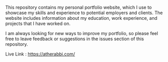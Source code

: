 This repository contains my personal portfolio website, which I use to showcase my skills and experience to potential employers and clients. The website includes information about my education, work experience, and projects that I have worked on. 

I am always looking for new ways to improve my portfolio, so please feel free to leave feedback or suggestions in the issues section of this repository.

Live Link : https://atherabbi.com/
